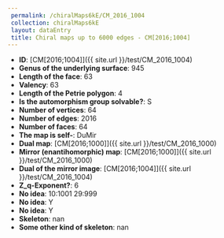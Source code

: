 ```yaml
--- 
 permalink: /chiralMaps6kE/CM_2016_1004 
 collection: chiralMaps6kE
 layout: dataEntry
 title: Chiral maps up to 6000 edges - CM[2016;1004]
---
```


- **ID**: [CM[2016;1004]]({{ site.url }}/test/CM_2016_1004)
- **Genus of the underlying surface**: 945
- **Length of the face**: 63
- **Valency**: 63
- **Length of the Petrie polygon**: 4
- **Is the automorphism group solvable?**: S
- **Number of vertices**: 64
- **Number of edges**: 2016
- **Number of faces**: 64
- **The map is self-**: DuMir
- **Dual map**: [CM[2016;1000]]({{ site.url }}/test/CM_2016_1000)
- **Mirror (enantihomorphic) map**: [CM[2016;1000]]({{ site.url }}/test/CM_2016_1000)
- **Dual of the mirror image**: [CM[2016;1004]]({{ site.url }}/test/CM_2016_1004)
- **Z_q-Exponent?**: 6
- **No idea**:  10:1001 29:999
- **No idea**: Y
- **No idea**: Y
- **Skeleton**: nan
- **Some other kind of skeleton**: nan

